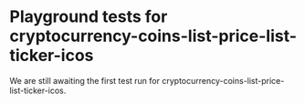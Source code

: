 # Playground tests for cryptocurrency-coins-list-price-list-ticker-icos
We are still awaiting the first test run for cryptocurrency-coins-list-price-list-ticker-icos.
